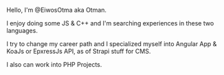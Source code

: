 Hello, I'm @EiwosOtma aka Otman.

I enjoy doing some JS & C++ and I'm searching experiences in these two languages.

I try to change my career path and I specialized myself into Angular App & KoaJs or EpxressJs API, as of Strapi stuff for CMS.

I also can work into PHP Projects.

<!---
EiwosOtma/EiwosOtma is a ✨ special ✨ repository because its `README.md` (this file) appears on your GitHub profile.
You can click the Preview link to take a look at your changes.
--->

